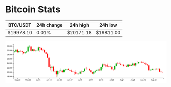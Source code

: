 # Bitcoin Stats

BTC/USDT|24h change|24h high|24h low|
|---|---|---|---|
|$19978.10|0.01%|$20171.18|$19811.00|

<img src="./chart.svg">
